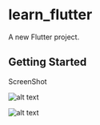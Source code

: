# learn_flutter

A new Flutter project.

## Getting Started

ScreenShot

![alt text](https://ibb.co/pnBCMFg)

![alt text](https://ibb.co/WFYMv4c)

